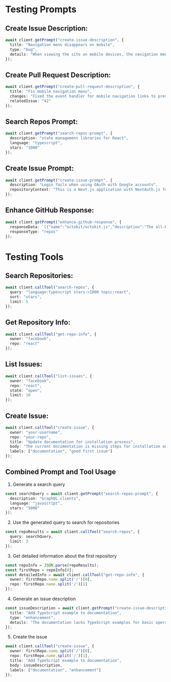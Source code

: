 # Testing Prompts

## Create Issue Description:

```typescript
await client.getPrompt("create-issue-description", {
  title: "Navigation menu disappears on mobile",
  type: "bug",
  details: "When viewing the site on mobile devices, the navigation menu disappears after clicking on any link. This happens on iOS and Android devices."
});
```

## Create Pull Request Description:

```typescript
await client.getPrompt("create-pull-request-description", {
  title: "Fix mobile navigation menu",
  changes: "Fixed the event handler for mobile navigation links to prevent the default behavior. Updated the CSS to ensure proper display on smaller screens.",
  relatedIssue: "42"
});
```

## Search Repos Prompt:

```typescript
await client.getPrompt("search-repos-prompt", {
  description: "state management libraries for React",
  language: "typescript",
  stars: "1000"
});
```

## Create Issue Prompt:

```typescript
await client.getPrompt("create-issue-prompt", {
  description: "Login fails when using OAuth with Google accounts",
  repositoryContext: "This is a Next.js application with NextAuth.js for authentication"
});
```

## Enhance GitHub Response:

```typescript
await client.getPrompt("enhance-github-response", {
  responseData: `[{"name":"octokit/octokit.js","description":"The all-batteries-included GitHub SDK for Browsers, Node.js, and Deno.","stars":5432,"url":"https://github.com/octokit/octokit.js","language":"TypeScript","forks":721}]`,
  responseType: "repos"
});
```

# Testing Tools

## Search Repositories:

```typescript
await client.callTool("search-repos", {
  query: "language:typescript stars:>1000 topic:react",
  sort: "stars",
  limit: 5
});
```

## Get Repository Info:

```typescript
await client.callTool("get-repo-info", {
  owner: "facebook",
  repo: "react"
});
```

## List Issues:

```typescript
await client.callTool("list-issues", {
  owner: "facebook",
  repo: "react",
  state: "open",
  limit: 10
});
```

## Create Issue:

```typescript
await client.callTool("create-issue", {
  owner: "your-username",
  repo: "your-repo",
  title: "Update documentation for installation process",
  body: "The current documentation is missing steps for installation on Windows. We should add a section specifically for Windows users.",
  labels: ["documentation", "good first issue"]
});
```

## Combined Prompt and Tool Usage
1. Generate a search query

```typescript
const searchQuery = await client.getPrompt("search-repos-prompt", {
  description: "GraphQL clients",
  language: "javascript",
  stars: "5000"
});
```

2. Use the generated query to search for repositories

```typescript
const repoResults = await client.callTool("search-repos", {
  query: searchQuery,
  limit: 3
});
```

3. Get detailed information about the first repository

```typescript
const repoInfo = JSON.parse(repoResults);
const firstRepo = repoInfo[0];
const detailedInfo = await client.callTool("get-repo-info", {
  owner: firstRepo.name.split('/')[0],
  repo: firstRepo.name.split('/')[1]
});
```

4. Generate an issue description

```typescript
const issueDescription = await client.getPrompt("create-issue-description", {
  title: "Add TypeScript example to documentation",
  type: "enhancement",
  details: "The documentation lacks TypeScript examples for basic operations."
});
```

5. Create the issue

```typescript
await client.callTool("create-issue", {
  owner: firstRepo.name.split('/')[0],
  repo: firstRepo.name.split('/')[1],
  title: "Add TypeScript example to documentation",
  body: issueDescription,
  labels: ["documentation", "enhancement"]
});
```